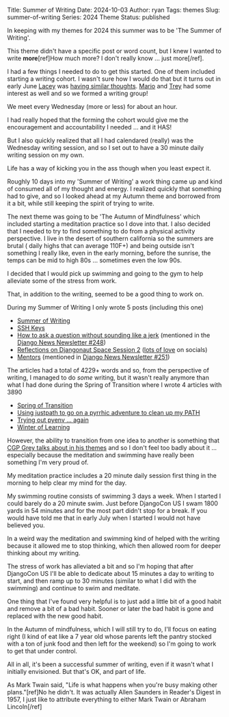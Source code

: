 Title: Summer of Writing
Date: 2024-10-03
Author: ryan
Tags: themes
Slug: summer-of-writing
Series: 2024 Theme
Status: published


In keeping with my themes for 2024 this summer was to be 'The Summer of Writing'.

This theme didn't have a specific post or word count, but I knew I wanted to write **more**[ref]How much more? I don't really know ... just more[/ref].

I had a few things I needed to do to get this started. One of them included starting a writing cohort. I wasn't sure how I would do that but it turns out in early June [Lacey](https://hachyderm.io/@lacey) was [having similar thoughts](https://hachyderm.io/@lacey/112550334978638433). [Mario](https://hachyderm.io/@pythonbynight@fosstodon.org) and [Trey](https://hachyderm.io/@treyhunner@mastodon.social) had some interest as well and so we formed a writing group!

We meet every Wednesday (more or less) for about an hour.

I had really hoped that the forming the cohort would give me the encouragement and accountability I needed ... and it HAS!

But I also quickly realized that all I had calendared (really) was the Wednesday writing session, and so I set out to have a 30 minute daily writing session on my own.

Life has a way of kicking you in the ass though when you least expect it.

Roughly 10 days into my 'Summer of Writing' a work thing came up and kind of consumed all of my thought and energy. I realized quickly that something had to give, and so I looked ahead at my Autumn theme and borrowed from it a bit, while still keeping the spirit of trying to write.

The next theme was going to be 'The Autumn of Mindfulness' which included starting a meditation practice so I dove into that. I also decided that I needed to try to find something to do from a physical activity perspective. I live in the desert of southern california so the summers are brutal ( daily highs that can average 110F+) and being outside isn't something I really like, even in the early morning, before the sunrise, the temps can be mid to high 80s ... sometimes even the low 90s.

I decided that I would pick up swimming and going to the gym to help alleviate some of the stress from work.

That, in addition to the writing, seemed to be a good thing to work on.

During my Summer of Writing I only wrote 5 posts (including this one)

- [Summer of Writing](/)
- [SSH Keys](https://www.ryancheley.com/2024/07/13/ssh-keys/)
- [How to ask a question without sounding like a jerk](https://www.ryancheley.com/2024/08/22/how-to-ask-why-without-sounding-like-a-jerk/) (mentioned in the [Django News Newsletter #248](https://django-news.com/issues/248))
- [Reflections on Djangonaut Space Session 2](https://www.ryancheley.com/2024/08/29/reflections-on-djangonaut-space-session-2/) ([lots of love](https://mastodon.social/@ryancheley/113044831659253804) on socials)
- [Mentors](https://www.ryancheley.com/2024/09/16/mentors/) (mentioned in [Django News Newsletter #251](https://django-news.com/issues/251#start))

The articles had a total of 4229+ words and so, from the perspective of writing, I managed to do *some* writing, but it wasn't really anymore than what I had done during the Spring of Transition where I wrote 4 articles with 3890

- [Spring of Transition](https://www.ryancheley.com/2024/06/20/spring-of-transition/)
- [Using justpath to go on a pyrrhic adventure to clean up my PATH](https://www.ryancheley.com/2024/05/24/using-justpath-to-go-on-a-pyrrhic-adventure-to-clean-up-my-path/)
- [Trying out pyenv ... again](https://www.ryancheley.com/2024/03/29/trying-out-pyenv-again/)
- [Winter of Learning](https://www.ryancheley.com/2024/03/19/winter-of-learning/)

However, the ability to transition from one idea to another is something that [CGP Grey talks about in his themes](https://www.youtube.com/watch?v=NVGuFdX5guE) and so I don't feel too badly about it ... especially because the meditation and swimming have really been something I'm very proud of.

My meditation practice includes a 20 minute daily session first thing in the morning to help clear my mind for the day.

My swimming routine consists of swimming 3 days a week. When I started I could barely do a 20 minute swim. Just before DjangoCon US I swam 1800 yards in 54 minutes and for the most part didn't stop for a break. If you would have told me that in early July when I started I would not have believed you.

In a weird way the meditation and swimming kind of helped with the writing because it allowed me to stop thinking, which then allowed room for deeper thinking about my writing.

The stress of work has alleviated a bit and so I'm hoping that after DjangoCon US I'll be able to dedicate about 15 minutes a day to writing to start, and then ramp up to 30 minutes (similar to what I did with the swimming) and continue to swim and meditate.

One thing that I've found very helpful is to just add a little bit of a good habit and remove a bit of a bad habit. Sooner or later the bad habit is gone and replaced with the new good habit.

In the Autumn of mindfulness, which I will still try to do, I'll focus on eating right (I kind of eat like a 7 year old whose parents left the pantry stocked with a ton of junk food and then left for the weekend) so I'm going to work to get that under control.

All in all, it's been a successful summer of writing, even if it wasn't what I initially envisioned. But that's OK, and part of life.

As Mark Twain said, "Life is what happens when you're busy making other plans."[ref]No he didn't. It was actually Allen Saunders in Reader's Digest in 1957, I just like to attribute everything to either Mark Twain or Abraham Lincoln[/ref]

